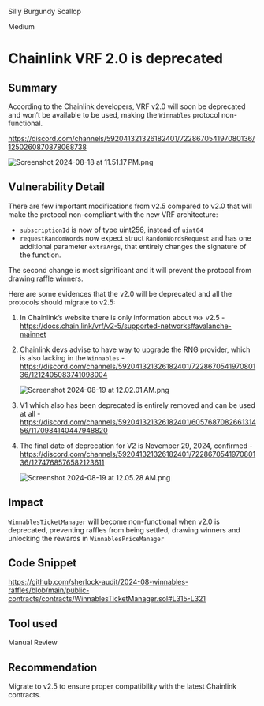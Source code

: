 Silly Burgundy Scallop

Medium

# Chainlink VRF 2.0 is deprecated

## Summary

According to the Chainlink developers, VRF v2.0 will soon be deprecated and won’t be available to be used, making the `Winnables` protocol non-functional.

https://discord.com/channels/592041321326182401/722867054197080136/1250260870878068738

![Screenshot 2024-08-18 at 11.51.17 PM.png](https://i.imgur.com/1PoOIsK.png)

## Vulnerability Detail

There are few important modifications from v2.5 compared to v2.0 that will make the protocol non-compliant with the new VRF architecture:

- `subscriptionId` is now of type uint256, instead of `uint64`
- `requestRandomWords` now expect struct `RandomWordsRequest` and has one additional parameter `extraArgs`, that entirely changes the signature of the function.

The second change is most significant and it will prevent the protocol from drawing raffle winners.

Here are some evidences that the v2.0 will be deprecated and all the protocols should migrate to v2.5:

1. In Chainlink’s website there is only information about `VRF` v2.5 - https://docs.chain.link/vrf/v2-5/supported-networks#avalanche-mainnet
2. Chainlink devs advise to have way to upgrade the RNG provider, which is also lacking in the `Winnables` - https://discord.com/channels/592041321326182401/722867054197080136/1212405083741098004
    
    ![Screenshot 2024-08-19 at 12.02.01 AM.png](https://i.imgur.com/J42pZko.png)
    
3. V1 which also has been deprecated is entirely removed and can be used at all - https://discord.com/channels/592041321326182401/605768708266131456/1170984140447948820
4. The final date of deprecation for V2 is November 29, 2024, confirmed - https://discord.com/channels/592041321326182401/722867054197080136/1274768576582123611
    
    ![Screenshot 2024-08-19 at 12.05.28 AM.png](https://i.imgur.com/Aml0x99.png)
    

## Impact

`WinnablesTicketManager` will become non-functional when v2.0 is deprecated, preventing raffles from being settled, drawing winners and unlocking the rewards in `WinnablesPriceManager`

## Code Snippet

https://github.com/sherlock-audit/2024-08-winnables-raffles/blob/main/public-contracts/contracts/WinnablesTicketManager.sol#L315-L321

## Tool used

Manual Review

## Recommendation

Migrate to v2.5 to ensure proper compatibility with the latest Chainlink contracts.